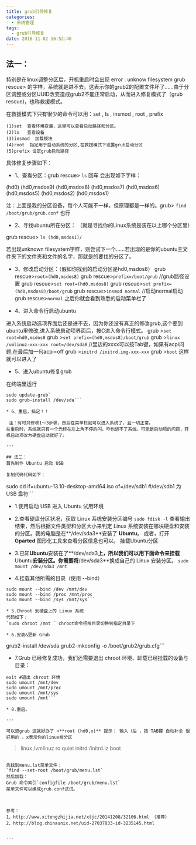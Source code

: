 ```yaml
---
title: grub引导修复
categories:
  - 系统管理
tags:
  - grub引导修复
date: 2016-11-02 16:52:46
---
```


## 法一：
特别是在linux调整分区后，开机重启时会出现
error : unknow filesystem
grub rescue>
的字样，系统就是进不去。这表示你的grub2的配置文件坏了……由于分区调整或分区UUID改变造成grub2不能正常启动，从而进入修复模式了（grub rescue)，也称救援模式。
        
在救援模式下只有很少的命令可以用：set  ,  ls , insmod , root , prefix

	(1)set  查看环境变量，这里可以查看启动路径和分区。
	(2)ls   查看设备
	(3)insmod  加载模块
	(4)root  指定用于启动系统的分区,在救援模式下设置grub启动分区
	(5)prefix 设定grub启动路径

具体修复步骤如下：

* 1、查看分区：grub rescue> `ls`   回车
会出现如下字样：

(hd0) (hd0,msdos9) (hd0,msdos8) (hd0,msdos7) (hd0,msdos6) (hd0,msdos5) (hd0,msdos2) (hd0,msdos1)

注：上面是我的分区设备，每个人可能不一样，但原理都是一样的。grub> `find /boot/grub/grub.conf`   也行

* 2、寻找ubuntu所在分区：
（就是寻找你的Linux系统是装在以上哪个分区里）

grub rescue> `ls (hd0,msdos1)/`

若出现unknown filesystem字样，则尝试下一个……若出现的是你的ubuntu主文件夹下的文件夹和文件的名字，那就是的要找的分区了。

* 3、修改启动分区：（假如你找到的启动分区是hd0,msdos8）
grub rescue>`root=(hd0,msdos8)`
grub rescue>`prefix=/boot/grub`     //grub路径设置
grub rescue>`set root=(hd0,msdos8)`
grub rescue>`set prefix=(hd0,msdos8)/boot/grub`
grub rescue>`insmod normal`    //启动normal启动
grub rescue>`normal`
之后你就会看到熟悉的启动菜单栏了

* 4、进入命令行启动ubuntu

进入系统启动选项界面后还是进不去，因为你还没有真正的修改grub,这个要到ubuntu里修改,进入系统启动项界面后，按C进入命令行模式。
grub >`set root=hd0,msdos8`
grub >`set prefix=(hd0,msdos8)/boot/grub`
grub >`linux /vmlinuz-xxx-xxx root=/dev/sda8` //里边的xxxx可以按Tab键，如果有acpi问题,在最后加一句acpi=off
grub >`initrd /initrd.img-xxx-xxx`
grub >`boot`
这样就可以进入了

* 5、进入ubuntu修复grub

在终端里运行
```
sudo update-grub`
sudo grub-install /dev/sda```

* 6、重启，搞定！！

 注：有时只修改1～3步骤，然后在菜单栏就可以进入系统了，且一切正常。
在重启时，系统就只有一个光标在左上角不停的闪，咋也进不了系统。可能是启动项的问题，开机启动项改为硬盘启动就好了。

---

## 法二：
首先制作 Ubuntu 启动 USB

复制代码代码如下：
```
sudo dd if=ubuntu-13.10-desktop-amd64.iso of=/dev/sdb1 #/dev/sdb1 为 USB 盘符```

* 1.使用启动 USB 进入 Ubuntu 试用环境

* 2.查看硬盘分区状况，获取 Linux 系统安装分区编号
`sudo fdisk -l`
查看输出结果，然后根据文件类型和分区大小来判定 Linux 系统安装在哪块硬盘和安装的分区。我的电脑是在**/dev/sda3**安装了 **Ubuntu**。
或者，打开 **Gparted** 图形化工具来查看分区信息也可以。
挂载Ubuntu分区

* 3.已知**Ubuntu**安装在了**/dev/sda3**上，所以我们可以用下面命令来挂载**Ubuntu**安装分区。你需要将**/dev/sda3**换成自己的 Linux 安装分区。
`sudo mount /dev/sda3 /mnt`

* 4.挂载其他所需的目录（使用 --bind）
```
sudo mount --bind /dev /mnt/dev
sudo mount --bind /proc /mnt/proc
sudo mount --bind /sys /mnt/sys```

* 5.Chroot 到硬盘上的 Linux 系统
代码如下：
`sudo chroot /mnt ` chroot命令把根目录切换到指定目录下

* 6.安装&更新 Grub
```
grub2-install /dev/sda
grub2-mkconfig -o /boot/grub2/grub.cfg```

* 7.Grub 已经修复成功，我们还需要退出 chroot 环境、卸载已经挂载的设备与目录：
```
exit #退出 chroot 环境
sudo umount /mnt/dev
sudo umount /mnt/proc
sudo umount /mnt/sys
sudo umount /mnt```

* 8.重启。

---

可以进grub 这就好办了 >**root (hd0,x)** 提示： 输入（后 ，按 TAB键 自动补全 很好用的 。x表示你的linux根分区
```
>linux /vmlinuz ro quiet 
>initrd /initrd.lz
>boot
```

先找到menu.lst菜单文件：
`find --set-root /boot/grub/menu.lst`
然后加载：
Grub 命令索引`configfile /boot/grub/menu.lst`
菜单文件可以换成grub.conf试试。



参考：
1、http://www.xitongzhijia.net/xtjc/20141208/32106.html （推荐）
2、http://blog.chinaunix.net/uid-27037833-id-3235145.html


---

